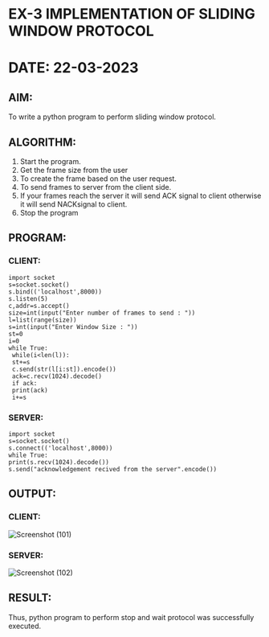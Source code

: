 # EX-3 IMPLEMENTATION OF SLIDING WINDOW PROTOCOL

# DATE: 22-03-2023

## AIM:
To write a python program to perform sliding window protocol.

## ALGORITHM:
1. Start the program.
2. Get the frame size from the user
3. To create the frame based on the user request.
4. To send frames to server from the client side.
5. If your frames reach the server it will send ACK signal to client otherwise it will send NACKsignal to client.
6. Stop the program

## PROGRAM:
### CLIENT:
```
import socket
s=socket.socket()
s.bind(('localhost',8000))
s.listen(5)
c,addr=s.accept()
size=int(input("Enter number of frames to send : "))
l=list(range(size))
s=int(input("Enter Window Size : "))
st=0
i=0
while True:
 while(i<len(l)):
 st+=s
 c.send(str(l[i:st]).encode())
 ack=c.recv(1024).decode()
 if ack:
 print(ack)
 i+=s
 ```
 ### SERVER:
 ```
import socket
s=socket.socket()
s.connect(('localhost',8000))
while True:
 print(s.recv(1024).decode())
 s.send("acknowledgement recived from the server".encode())
 ```
 
 ## OUTPUT:
 ### CLIENT:
 ![Screenshot (101)](https://github.com/Jaiganesh235/EX-3/assets/118657189/acb138dd-8542-4633-8de6-c4275cc3998d)

 ### SERVER:
 ![Screenshot (102)](https://github.com/Jaiganesh235/EX-3/assets/118657189/2a1ef987-add4-4c78-8d1a-67f45ee79186)

 
 ## RESULT:
 Thus, python program to perform stop and wait protocol was successfully executed.
